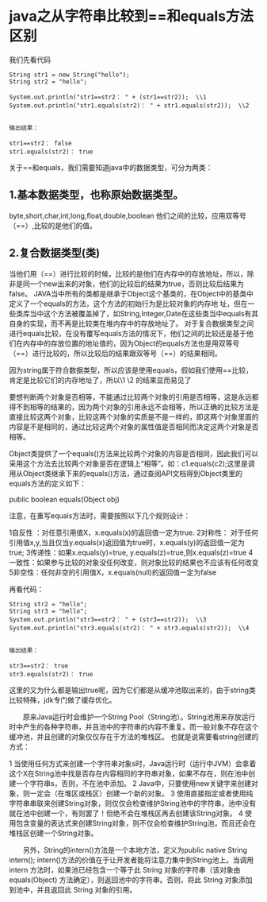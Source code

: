 # java之从字符串比较到==和equals方法区别
 

我们先看代码

 

    String str1 = new String("hello");
    String str2 = "hello";

    System.out.println("str1==str2： " + (str1==str2));  \\1
    System.out.println("str1.equals(str2)： " + str1.equals(str2));  \\2


    输出结果：

    str1==str2： false
    str1.equals(str2)： true

关于==和equals，我们需要知道java中的数据类型，可分为两类：


## 1.基本数据类型，也称原始数据类型。

byte,short,char,int,long,float,double,boolean 他们之间的比较，应用双等号（==）,比较的是他们的值。

## 2.复合数据类型(类) 

当他们用（==）进行比较的时候，比较的是他们在内存中的存放地址，所以，除非是同一个new出来的对象，他们的比较后的结果为true，否则比较后结果为false。 JAVA当中所有的类都是继承于Object这个基类的，在Object中的基类中定义了一个equals的方法，这个方法的初始行为是比较对象的内存地 址，但在一些类库当中这个方法被覆盖掉了，如String,Integer,Date在这些类当中equals有其自身的实现，而不再是比较类在堆内存中的存放地址了。
对于复合数据类型之间进行equals比较，在没有覆写equals方法的情况下，他们之间的比较还是基于他们在内存中的存放位置的地址值的，因为Object的equals方法也是用双等号（==）进行比较的，所以比较后的结果跟双等号（==）的结果相同。

因为string属于符合数据类型，所以应该是使用equals，假如我们使用==比较，肯定是比较它们的内存地址了，所以\\1 \\2 的结果显而易见了

要想判断两个对象是否相等，不能通过比较两个对象的引用是否相等，这是永远都得不到相等的结果的，因为两个对象的引用永远不会相等，所以正确的比较方法是直接比较这两个对象，比较这两个对象的实质是不是一样的，即这两个对象里面的内容是不是相同的，通过比较这两个对象的属性值是否相同而决定这两个对象是否相等。

Object类提供了一个equals()方法来比较两个对象的内容是否相同，因此我们可以采用这个方法去比较两个对象是否在逻辑上“相等”。如：c1.equals(c2);这里是调用从Object类继承下来的equals()方法，通过查阅API文档得到Object类里的equals方法的定义如下：

public boolean equals(Object obj)

注意，在重写equals方法时，需要按照以下几个规则设计：

1自反性 ：对任意引用值X，x.equals(x)的返回值一定为true.
2对称性： 对于任何引用值x,y,当且仅当y.equals(x)返回值为true时，x.equals(y)的返回值一定为true;
3传递性：如果x.equals(y)=true, y.equals(z)=true,则x.equals(z)=true
4一致性：如果参与比较的对象没任何改变，则对象比较的结果也不应该有任何改变
5非空性：任何非空的引用值X，x.equals(null)的返回值一定为false

 

 再看代码：

    String str2 = "hello";
    String str3 = "hello";
    System.out.println("str3==str2： " + (str3==str2));  \\3
    System.out.println("str3.equals(str2)： " + str3.equals(str2));  \\4


    输出结果：

    str3==str2： true
    str3.equals(str2)： true
 

这里的又为什么都是输出true呢，因为它们都是从缓冲池取出来的，由于string类比较特殊，jdk专门做了缓存优化。

 

　　原来Java运行时会维护一个String Pool（String池）。String池用来存放运行时中产生的各种字符串，并且池中的字符串的内容不重复。而一般对象不存在这个缓冲池，并且创建的对象仅仅存在于方法的堆栈区。
也就是说需要看string创建的方式：

 

1 当使用任何方式来创建一个字符串对象s时，Java运行时（运行中JVM）会拿着这个X在String池中找是否存在内容相同的字符串对象，如果不存在，则在池中创建一个字符串s，否则，不在池中添加。
2 Java中，只要使用new关键字来创建对象，则一定会（在堆区或栈区）创建一个新的对象。
3 使用直接指定或者使用纯字符串串联来创建String对象，则仅仅会检查维护String池中的字符串，池中没有就在池中创建一个，有则罢了！但绝不会在堆栈区再去创建该String对象。
4 使用包含变量的表达式来创建String对象，则不仅会检查维护String池，而且还会在堆栈区创建一个String对象。

　　另外，String的intern()方法是一个本地方法，定义为public native String intern(); intern()方法的价值在于让开发者能将注意力集中到String池上。当调用 intern 方法时，如果池已经包含一个等于此 String 对象的字符串（该对象由 equals(Object) 方法确定），则返回池中的字符串。否则，将此 String 对象添加到池中，并且返回此 String 对象的引用。
